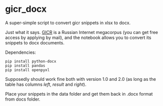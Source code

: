 # gicr_docx
A super-simple script to convert gicr snippets in xlsx to docx.

Just what it says. [GICR](http://www.webcorpora.ru/) is a Russian Internet megacorpus (you can get free access by applying by mail), and the notebook allows you to convert its snippets to docx documents.

Dependencies:

    pip install python-docx
    pip install pandas
    pip install openpyxl
    
Supposedly should work fine both with version 1.0 and 2.0 (as long as the table has columns *left*, *result* and *right*). 

Place your snippets in the data folder and get them back in .docx format from docs folder.
